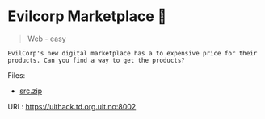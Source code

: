 # Evilcorp Marketplace 🏬

> Web - easy

    EvilCorp's new digital marketplace has a to expensive price for their products. Can you find a way to get the products?

Files:
- [src.zip](src.zip)

URL: <https://uithack.td.org.uit.no:8002>
